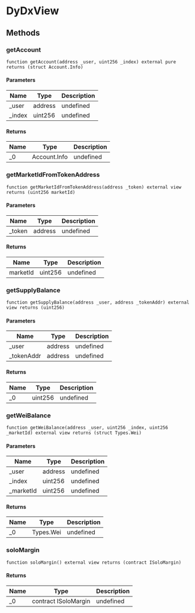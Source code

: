 # DyDxView









## Methods

### getAccount

```solidity
function getAccount(address _user, uint256 _index) external pure returns (struct Account.Info)
```





#### Parameters

| Name | Type | Description |
|---|---|---|
| _user | address | undefined
| _index | uint256 | undefined

#### Returns

| Name | Type | Description |
|---|---|---|
| _0 | Account.Info | undefined

### getMarketIdFromTokenAddress

```solidity
function getMarketIdFromTokenAddress(address _token) external view returns (uint256 marketId)
```





#### Parameters

| Name | Type | Description |
|---|---|---|
| _token | address | undefined

#### Returns

| Name | Type | Description |
|---|---|---|
| marketId | uint256 | undefined

### getSupplyBalance

```solidity
function getSupplyBalance(address _user, address _tokenAddr) external view returns (uint256)
```





#### Parameters

| Name | Type | Description |
|---|---|---|
| _user | address | undefined
| _tokenAddr | address | undefined

#### Returns

| Name | Type | Description |
|---|---|---|
| _0 | uint256 | undefined

### getWeiBalance

```solidity
function getWeiBalance(address _user, uint256 _index, uint256 _marketId) external view returns (struct Types.Wei)
```





#### Parameters

| Name | Type | Description |
|---|---|---|
| _user | address | undefined
| _index | uint256 | undefined
| _marketId | uint256 | undefined

#### Returns

| Name | Type | Description |
|---|---|---|
| _0 | Types.Wei | undefined

### soloMargin

```solidity
function soloMargin() external view returns (contract ISoloMargin)
```






#### Returns

| Name | Type | Description |
|---|---|---|
| _0 | contract ISoloMargin | undefined




